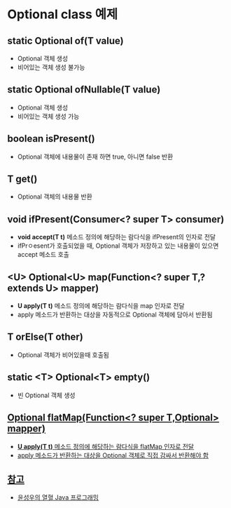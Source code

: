 # Optional class 예제

## static <T> Optional<T> of(T value)
- Optional 객체 생성
- 비어있는 객체 생성 불가능

## static <T> Optional<T> ofNullable(T value)
- Optional 객체 생성
- 비어있는 객체 생성 가능

## boolean isPresent()
- Optional 객체에 내용물이 존재 하면 true, 아니면 false 반환

## T get()
- Optional 객체의 내용물 반환

## void ifPresent(Consumer<? super T> consumer)
- **void accept(T t)** 메소드 정의에 해당하는 람다식을 ifPresent의 인자로 전달
- ifPrㅇesent가 호출되었을 때, Optional 객체가 저장하고 있는 내용물이 있으면 accept 메소드 호출

## \<U> Optional\<U> map(Function<? super T,? extends U> mapper)
- **U apply(T t)** 메소드 정의에 해당하는 람다식을 map 인자로 전달
- apply 메소드가 반환하는 대상을 자동적으로 Optional 객체에 담아서 반환됨

## T orElse(T other)
- Optional 객체가 비어있을때 호출됨

## static \<T> Optional\<T>	empty()
- 빈 Optional 객체 생성

## <U> Optional<U> flatMap(Function<? super T,Optional<U>> mapper)
- **U apply(T t)** 메소드 정의에 해당하는 람다식을 flatMap 인자로 전달
- apply 메소드가 반환하는 대상을 Optional 객체로 직접 감싸서 반환해야 함

## 참고
- 윤성우의 열혈 Java 프로그래밍
